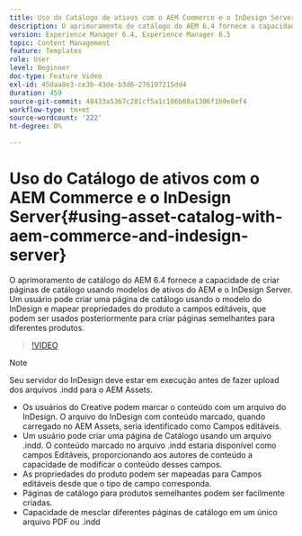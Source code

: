```yaml
---
title: Uso do Catálogo de ativos com o AEM Commerce e o InDesign Server
description: O aprimoramento de catálogo do AEM 6.4 fornece a capacidade de criar páginas de catálogo usando modelos de ativos do AEM e o InDesign Server.  Um usuário pode criar uma página de catálogo usando o modelo do InDesign e mapear propriedades do produto a campos editáveis, que podem ser usados posteriormente para criar páginas semelhantes para diferentes produtos.
version: Experience Manager 6.4, Experience Manager 6.5
topic: Content Management
feature: Templates
role: User
level: Beginner
doc-type: Feature Video
exl-id: 45daa8e3-ce3b-43de-b3d6-276107215dd4
duration: 459
source-git-commit: 48433a5367c281cf5a1c106b08a1306f1b0e8ef4
workflow-type: tm+mt
source-wordcount: '222'
ht-degree: 0%

---
```


# Uso do Catálogo de ativos com o AEM Commerce e o InDesign Server{#using-asset-catalog-with-aem-commerce-and-indesign-server}

O aprimoramento de catálogo do AEM 6.4 fornece a capacidade de criar páginas de catálogo usando modelos de ativos do AEM e o InDesign Server.  Um usuário pode criar uma página de catálogo usando o modelo do InDesign e mapear propriedades do produto a campos editáveis, que podem ser usados posteriormente para criar páginas semelhantes para diferentes produtos.

>[!VIDEO](https://video.tv.adobe.com/v/22540?quality=12&learn=on)

>[!NOTE]
>
>Seu servidor do InDesign deve estar em execução antes de fazer upload dos arquivos \.indd para o AEM Assets.

* Os usuários do Creative podem marcar o conteúdo com um arquivo do InDesign. O arquivo do InDesign com conteúdo marcado, quando carregado no AEM Assets, seria identificado como Campos editáveis.
* Um usuário pode criar uma página de Catálogo usando um arquivo \.indd. O conteúdo marcado no arquivo \.indd estaria disponível como campos Editáveis, proporcionando aos autores de conteúdo a capacidade de modificar o conteúdo desses campos.
* As propriedades do produto podem ser mapeadas para Campos editáveis desde que o tipo de campo corresponda.
* Páginas de catálogo para produtos semelhantes podem ser facilmente criadas.
* Capacidade de mesclar diferentes páginas de catálogo em um único arquivo PDF ou \.indd
